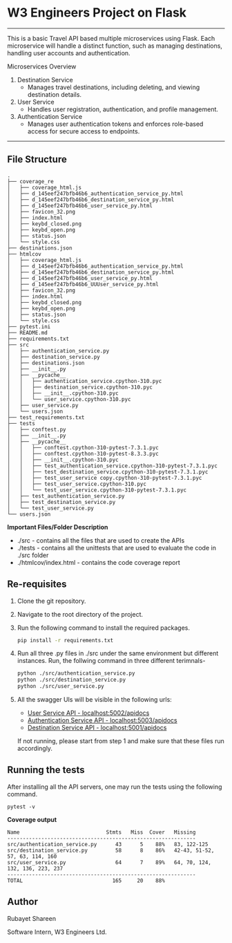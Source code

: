# W3 Engineers Project on Flask
---

This is a basic Travel API based multiple microservices using Flask. Each microservice will handle a distinct function, such as managing destinations, handling user accounts and authentication.

Microservices Overview
1. Destination Service
    - Manages travel destinations, including deleting, and viewing destination details.
2. User Service
    - Handles user registration, authentication, and profile management.
3. Authentication Service
    -  Manages user authentication tokens and enforces role-based access for secure access to endpoints.
---
## File Structure
```
.
├── coverage_re
│   ├── coverage_html.js
│   ├── d_145eef247bfb46b6_authentication_service_py.html
│   ├── d_145eef247bfb46b6_destination_service_py.html
│   ├── d_145eef247bfb46b6_user_service_py.html
│   ├── favicon_32.png
│   ├── index.html
│   ├── keybd_closed.png
│   ├── keybd_open.png
│   ├── status.json
│   └── style.css
├── destinations.json
├── htmlcov
│   ├── coverage_html.js
│   ├── d_145eef247bfb46b6_authentication_service_py.html
│   ├── d_145eef247bfb46b6_destination_service_py.html
│   ├── d_145eef247bfb46b6_user_service_py.html
│   ├── d_145eef247bfb46b6_UUUser_service_py.html
│   ├── favicon_32.png
│   ├── index.html
│   ├── keybd_closed.png
│   ├── keybd_open.png
│   ├── status.json
│   └── style.css
├── pytest.ini
├── README.md
├── requirements.txt
├── src
│   ├── authentication_service.py
│   ├── destination_service.py
│   ├── destinations.json
│   ├── __init__.py
│   ├── __pycache__
│   │   ├── authentication_service.cpython-310.pyc
│   │   ├── destination_service.cpython-310.pyc
│   │   ├── __init__.cpython-310.pyc
│   │   └── user_service.cpython-310.pyc
│   ├── user_service.py
│   └── users.json
├── test_requirements.txt
├── tests
│   ├── conftest.py
│   ├── __init__.py
│   ├── __pycache__
│   │   ├── conftest.cpython-310-pytest-7.3.1.pyc
│   │   ├── conftest.cpython-310-pytest-8.3.3.pyc
│   │   ├── __init__.cpython-310.pyc
│   │   ├── test_authentication_service.cpython-310-pytest-7.3.1.pyc
│   │   ├── test_destination_service.cpython-310-pytest-7.3.1.pyc
│   │   ├── test_user_service copy.cpython-310-pytest-7.3.1.pyc
│   │   ├── test_user_service.cpython-310.pyc
│   │   └── test_user_service.cpython-310-pytest-7.3.1.pyc
│   ├── test_authentication_service.py
│   ├── test_destination_service.py
│   └── test_user_service.py
└── users.json
```

**Important Files/Folder Description**
- ./src - contains all the  files that are used to create the APIs
- ./tests - contains all the unittests that are used to evaluate the code in ./src folder
- ./htmlcov/index.html - contains the code coverage report

## Re-requisites
1. Clone the git repository.
2. Navigate to the root directory of the project.
3. Run the following command to install the required packages.
    ```bash
    pip install -r requirements.txt
    ```
4. Run all three .py files in ./src under the same environment but different instances. Run, the follwing command in three different terimnals- 
    ```bash
    python ./src/authentication_service.py
    python ./src/destination_service.py
    python ./src/user_service.py
    ```
5. All the swagger UIs will be visible in the following urls:
    - [User Service API - localhost:5002/apidocs](http://localhost:5002/apidocs)
    - [Authentication Service API - localhost:5003/apidocs](http://localhost:5003/apidocs)
    - [Destination Service API - localhost:5001/apidocs](http://localhost:5001/apidocs)

    If not running, please start from step 1 and make sure that these files run accordingly.


## Running the tests
After installing all the API servers, one may run the tests using the following command.

```pytest -v```

**Coverage output**
```
Name                            Stmts   Miss  Cover   Missing
-------------------------------------------------------------
src/authentication_service.py      43      5    88%   83, 122-125
src/destination_service.py         58      8    86%   42-43, 51-52, 57, 63, 114, 160
src/user_service.py                64      7    89%   64, 70, 124, 132, 136, 223, 237
-------------------------------------------------------------
TOTAL                             165     20    88%
```
## Author
Rubayet Shareen

Software Intern, W3 Engineers Ltd.

